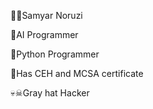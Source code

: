 👨‍💻Samyar Noruzi


🤖AI Programmer

🐍Python Programmer

📄Has CEH and MCSA certificate

💀☠Gray hat Hacker

